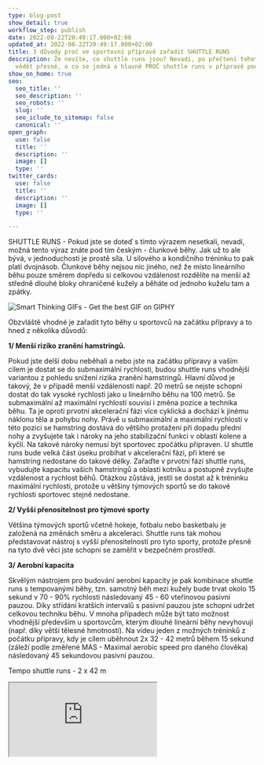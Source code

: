 ```yaml
---
type: blog-post
show_detail: true
workflow_step: publish
date: 2022-08-22T20:49:17.000+02:00
updated_at: 2022-08-22T20:49:17.000+02:00
title: 3 důvody proč ve sportovní přípravě zařadit SHUTTLE RUNS
description: Že nevíte, co shuttle runs jsou? Nevadí, po přečtení tohoto článku budete
  vědět přesně, o co se jedná a hlavně PROČ shuttle runs v přípravě použít.
show_on_home: true
seo:
  seo_title: ''
  seo_description: ''
  seo_robots: ''
  slug: ''
  seo_iclude_to_sitemap: false
  canonical: ''
open_graph:
  use: false
  title: ''
  description: ''
  image: []
  type: ''
twitter_cards:
  use: false
  title: ''
  description: ''
  image: []
  type: ''

---
```

SHUTTLE RUNS - Pokud jste se doteď s tímto výrazem nesetkali, nevadí, možná tento výraz znáte pod tím českým - člunkové běhy. Jak už to ale bývá, v jednoduchosti je prostě síla. U silového a kondičního tréninku to pak platí dvojnásob. Člunkové běhy nejsou nic jiného, než že místo lineárního běhu pouze směrem dopředu si celkovou vzdálenost rozdělíte na menší až středně dlouhé bloky ohraničené kužely a běháte od jednoho kuželu tam a zpátky.

![Smart Thinking GIFs - Get the best GIF on GIPHY](https://media1.giphy.com/media/W3a0zO282fuBpsqqyD/200.gif)

Obzvláště vhodné je zařadit tyto běhy u sportovců na začátku přípravy a to hned z několika důvodů:

 

**1/ Menší riziko zranění hamstringů.**

Pokud jste delší dobu neběhali a nebo jste na začátku přípravy a vaším cílem je dostat se do submaximální rychlosti, budou shuttle runs vhodnější variantou z pohledu snížení rizika zranění hamstringů. Hlavní důvod je takový, že v případě menší vzdálenosti např. 20 metrů se nejste schopni dostat do tak vysoké rychlosti jako u lineárního běhu na 100 metrů. Se submaximální až maximální rychlostí souvisí i změna pozice a technika běhu. Ta je oproti prvotní akcelerační fázi více cyklická a dochází k jinému náklonu těla a pohybu nohy. Právě u submaximální a maximální rychlosti v této pozici se hamstring dostává do většího protažení při dopadu přední nohy a zvyšujete tak i nároky na jeho stabilizační funkci v oblasti kolene a kyčlí. Na takové nároky nemusí být sportovec zpočátku připraven. U shuttle runs bude velká část úseku probíhat v akcelerační fázi, při které se hamstring nedostane do takové délky. Zařaďte v prvotní fázi shuttle runs, vybudujte kapacitu vašich hamstringů a oblasti kotníku a postupně zvyšujte vzdálenost a rychlost běhů. Otázkou zůstává, jestli se dostat až k tréninku maximální rychlosti, protože u většiny týmových sportů se do takové rychlosti sportovec stejně nedostane.

 

**2/ Vyšší přenositelnost pro týmové sporty**

Většina týmových sportů včetně hokeje, fotbalu nebo basketbalu je založená na změnách směru a akceleraci. Shuttle runs tak mohou představovat nástroj s vyšší přenositelností pro tyto sporty, protože přesně na tyto dvě věci jste schopni se zaměřit v bezpečném prostředí.

 

**3/ Aerobní kapacita**

Skvělým nástrojem pro budování aerobní kapacity je pak kombinace shuttle runs s tempovanými běhy, tzn. samotný běh mezi kužely bude trvat okolo 15 sekund v 70 - 90% rychlosti následovaný 45 - 60 vteřinovou pasivní pauzou. Díky střídání kratších intervalů s pasivní pauzou jste schopni udržet celkovou techniku běhu. V mnoha případech může být tato možnost vhodnější především u sportovcům, kterým dlouhé lineární běhy nevyhovují (např. díky větší tělesné hmotnosti). Na videu jeden z možných tréninků z počátku přípravy, kdy je cílem uběhnout 2x 32 - 42 metrů během 15 sekund (záleží podle změřené MAS - Maximal aerobic speed pro daného člověka) následovaný 45 sekundovou pasivní pauzou.

 

Tempo shuttle runs - 2 x 42 m

<div class="embed-responsive embed-responsive-16by9"><iframe class="embed-responsive-item" src="https://www.youtube.com/embed/v2t62Skk1lQ" allowfullscreen></iframe></div>